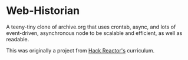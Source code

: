 # Web-Historian

A teeny-tiny clone of archive.org that uses crontab, async, and lots of
event-driven, asynchronous node to be scalable and efficient, as well as
readable.

This was originally a project from [Hack Reactor's](http://hackreactor.com) curriculum.
